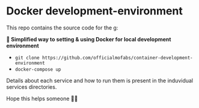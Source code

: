 # Docker development-environment

This repo contains the source  code for the g:

**🐳 Simplified way to setting & using Docker for local development environment**

- `git clone https://github.com/officialmofabs/container-development-environment `
- `docker-compose up`

Details about each service and how to run them is present in the induvidual services directories.

Hope this helps someone 🎉🌮
